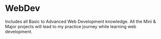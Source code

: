 # WebDev
Includes all Basic to Advanced Web Development knowledge. All the Mini & Major projects will lead to my practice journey while learning web development.


